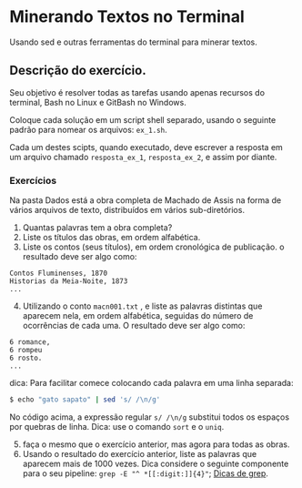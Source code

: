 # Minerando Textos no Terminal
Usando  sed e outras ferramentas do terminal para minerar textos.

## Descrição do exercício.
Seu objetivo é resolver todas as tarefas usando apenas recursos do terminal, Bash no Linux e GitBash no Windows. 

Coloque cada solução em um script shell separado, usando o seguinte padrão para nomear os arquivos: `ex_1.sh`.

Cada um destes scipts, quando executado, deve escrever a resposta em um arquivo chamado `resposta_ex_1`, `resposta_ex_2`, e assim por diante. 

### Exercícios
Na pasta Dados está a obra completa de Machado de Assis na forma de vários arquivos de texto, distribuídos em vários sub-diretórios.

1. Quantas palavras tem a obra completa?
2. Liste os títulos das obras, em ordem alfabética.
3. Liste os contos (seus títulos), em ordem cronológica de publicação. o resultado deve ser algo como:

```
Contos Fluminenses, 1870
Historias da Meia-Noite, 1873
...
```
4. Utilizando o conto `macn001.txt` , e liste as palavras distintas que aparecem nela, em ordem alfabética, seguidas do número de ocorrências de cada uma. O resultado deve ser algo como:

```
6 romance,
6 rompeu
6 rosto.
...
```
dica: Para facilitar comece colocando cada palavra em uma linha separada:
```bash
$ echo "gato sapato" | sed 's/ /\n/g'
```
No código acima, a expressão regular `s/ /\n/g` substitui todos os espaços por quebras de linha.
Dica: use o comando `sort` e o `uniq`.

5. faça o mesmo que o exercício anterior, mas agora para todas as obras.
6. Usando o resultado do exercício anterior, liste as palavras que aparecem mais de 1000 vezes. Dica considere o seguinte componente para o seu pipeline: `grep -E "^ *[[:digit:]]{4}"`; [Dicas de grep](https://github.com/fccoelho/introcomp/blob/main/conte%C3%BAdo/Introdu%C3%A7%C3%A3o%20%C3%A0%20programa%C3%A7%C3%A3o/GREP.md).
   

